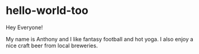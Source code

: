 # hello-world-too

Hey Everyone!

My name is Anthony and I like fantasy football and hot yoga. I also enjoy a nice craft beer from local breweries.
